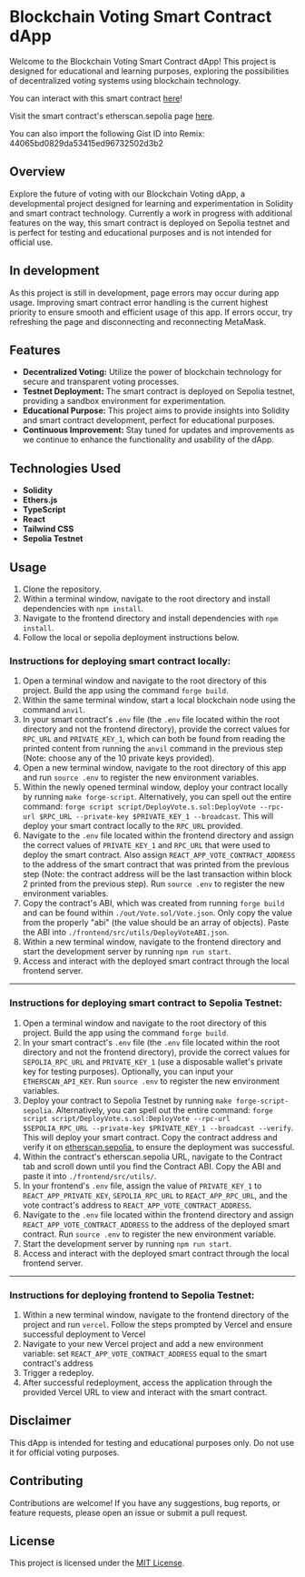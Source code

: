 # Blockchain Voting Smart Contract dApp

Welcome to the Blockchain Voting Smart Contract dApp! This project is designed for educational and learning purposes, exploring the possibilities of decentralized voting systems using blockchain technology.

You can interact with this smart contract [here](https://voting-dapp-ashy.vercel.app)!

Visit the smart contract's etherscan.sepolia page [here](https://sepolia.etherscan.io/address/0x7495e254B084193aacD03Cdd9e5A2e1E0B55422a).

You can also import the following Gist ID into Remix: 44065bd0829da53415ed96732502d3b2

## Overview

Explore the future of voting with our Blockchain Voting dApp, a developmental project designed for learning and experimentation in Solidity and smart contract technology. Currently a work in progress with additional features on the way, this smart contract is deployed on Sepolia testnet and is perfect for testing and educational purposes and is not intended for official use.

## In development

As this project is still in development, page errors may occur during app usage. Improving smart contract error handling is the current highest priority to ensure smooth and efficient usage of this app. If errors occur, try refreshing the page and disconnecting and reconnecting MetaMask.

## Features

- **Decentralized Voting:** Utilize the power of blockchain technology for secure and transparent voting processes.
- **Testnet Deployment:** The smart contract is deployed on Sepolia testnet, providing a sandbox environment for experimentation.
- **Educational Purpose:** This project aims to provide insights into Solidity and smart contract development, perfect for educational purposes.
- **Continuous Improvement:** Stay tuned for updates and improvements as we continue to enhance the functionality and usability of the dApp.

## Technologies Used

- **Solidity**
- **Ethers.js**
- **TypeScript**
- **React**
- **Tailwind CSS**
- **Sepolia Testnet**

## Usage

1. Clone the repository.
2. Within a terminal window, navigate to the root directory and install dependencies with `npm install`.
3. Navigate to the frontend directory and install dependencies with `npm install`.
4. Follow the local or sepolia deployment instructions below.

### Instructions for deploying smart contract locally:

1. Open a terminal window and navigate to the root directory of this project. Build the app using the command `forge build`.
2. Within the same terminal window, start a local blockchain node using the command `anvil`.
3. In your smart contract's `.env` file (the `.env` file located within the root directory and not the frontend directory), provide the correct values for `RPC_URL` and `PRIVATE_KEY_1`, which can both be found from reading the printed content from running the `anvil` command in the previous step (Note: choose any of the 10 private keys provided).
4. Open a new terminal window, navigate to the root directory of this app and run `source .env` to register the new environment variables.
5. Within the newly opened terminal window, deploy your contract locally by running `make forge-script`. Alternatively, you can spell out the entire command: `forge script script/DeployVote.s.sol:DeployVote --rpc-url $RPC_URL --private-key $PRIVATE_KEY_1 --broadcast`. This will deploy your smart contract locally to the `RPC_URL` provided.
6. Navigate to the `.env` file located within the frontend directory and assign the correct values of `PRIVATE_KEY_1` and `RPC_URL` that were used to deploy the smart contract. Also assign `REACT_APP_VOTE_CONTRACT_ADDRESS` to the address of the smart contract that was printed from the previous step (Note: the contract address will be the last transaction within block 2 printed from the previous step). Run `source .env` to register the new environment variables.
7. Copy the contract's ABI, which was created from running `forge build` and can be found within `./out/Vote.sol/Vote.json`. Only copy the value from the properly "abi" (the value should be an array of objects). Paste the ABI into `./frontend/src/utils/DeployVoteABI.json`.
8. Within a new terminal window, navigate to the frontend directory and start the development server by running `npm run start`.
9. Access and interact with the deployed smart contract through the local frontend server.

---

### Instructions for deploying smart contract to Sepolia Testnet:

1. Open a terminal window and navigate to the root directory of this project. Build the app using the command `forge build`.
2. In your smart contract's `.env` file (the `.env` file located within the root directory and not the frontend directory), provide the correct values for `SEPOLIA_RPC_URL` and `PRIVATE_KEY_1` (use a disposable wallet's private key for testing purposes). Optionally, you can input your `ETHERSCAN_API_KEY`. Run `source .env` to register the new environment variables.
3. Deploy your contract to Sepolia Testnet by running `make forge-script-sepolia`. Alternatively, you can spell out the entire command: `forge script script/DeployVote.s.sol:DeployVote --rpc-url $SEPOLIA_RPC_URL --private-key $PRIVATE_KEY_1 --broadcast --verify`. This will deploy your smart contract. Copy the contract address and verify it on [etherscan.sepolia.](https://sepolia.etherscan.io) to ensure the deployment was successful.
4. Within the contract's etherscan.sepolia URL, navigate to the Contract tab and scroll down until you find the Contract ABI. Copy the ABI and paste it into `./frontend/src/utils/`.
5. In your frontend's `.env` file, assign the value of `PRIVATE_KEY_1` to `REACT_APP_PRIVATE_KEY`, `SEPOLIA_RPC_URL` to `REACT_APP_RPC_URL`, and the vote contract's address to `REACT_APP_VOTE_CONTRACT_ADDRESS`.
6. Navigate to the `.env` file located within the frontend directory and assign `REACT_APP_VOTE_CONTRACT_ADDRESS` to the address of the deployed smart contract. Run `source .env` to register the new environment variable.
7. Start the development server by running `npm run start`.
8. Access and interact with the deployed smart contract through the local frontend server.

---

### Instructions for deploying frontend to Sepolia Testnet:

1. Within a new terminal window, navigate to the frontend directory of the project and run `vercel`. Follow the steps prompted by Vercel and ensure successful deployment to Vercel
2. Navigate to your new Vercel project and add a new environment variable: set `REACT_APP_VOTE_CONTRACT_ADDRESS` equal to the smart contract's address
3. Trigger a redeploy.
4. After successful redeployment, access the application through the provided Vercel URL to view and interact with the smart contract.

## Disclaimer

This dApp is intended for testing and educational purposes only. Do not use it for official voting purposes.

## Contributing

Contributions are welcome! If you have any suggestions, bug reports, or feature requests, please open an issue or submit a pull request.

## License

This project is licensed under the [MIT License](LICENSE).
